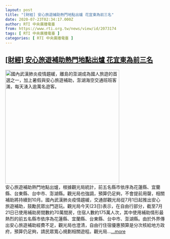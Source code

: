 ```yaml
---
layout: post
title: "[財經] 安心旅遊補助熱門地點出爐 花宜東為前三名"
date: 2020-07-23T02:34:17.000Z
author: RTI 中央廣播電臺
from: https://www.rti.org.tw/news/view/id/2073174
tags: [ RTI 中央廣播電臺 ]
categories: [ RTI 中央廣播電臺 ]
---
```

<!--1595471657000-->
[[財經] 安心旅遊補助熱門地點出爐 花宜東為前三名](https://www.rti.org.tw/news/view/id/2073174)
------

<div>
<img src="https://static.rti.org.tw/assets/thumbnails/2020/07/19/20200719000024M.jpg" width="360" alt="國內武漢肺炎疫情趨緩，離島的澎湖成為國人旅遊的首選之一，加上暑假與安心旅遊補助，澎湖海空交通班班客滿，每天湧入逾萬名遊客。" title="國內武漢肺炎疫情趨緩，離島的澎湖成為國人旅遊的首選之一，加上暑假與安心旅遊補助，澎湖海空交通班班客滿，每天湧入逾萬名遊客。"><br>安心旅遊補助熱門地點出爐，根據觀光局統計，前五名縣市依序為花蓮縣、宜蘭縣、台東縣、台中市、澎湖縣。觀光局也強調，預算仍足夠，不會提前用罄，相關補助將持續到10月。國內武漢肺炎疫情趨緩，交通部觀光局從7月1日起推出安心旅遊補助，鼓勵民眾出門遊玩。觀光局今天(23日)表示，在自由行部分，截至7月21日已使用補助房間數約70萬間房，住宿人數約175萬人次，其中使用補助情形最熱烈的前五名縣市依序為花蓮縣、宜蘭縣、台東縣、台中市、澎湖縣。由於外界傳出安心旅遊補助經費不足，觀光局也澄清，自由行住宿優惠預算是分次核給地方政府，預算仍足夠，請民眾寬心規劃相關遊程。觀光局...<a target="_blank" href="https://www.rti.org.tw/news/view/id/2073174">...more</a>
</div>

